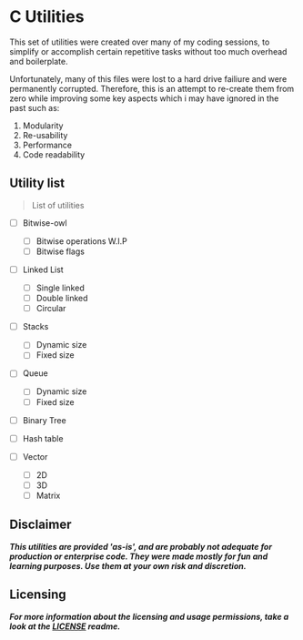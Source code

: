 # C Utilities
This set of utilities were created over many of my coding sessions, to simplify or accomplish certain repetitive tasks
without too much overhead and boilerplate.

Unfortunately, many of this files were lost to a hard drive failiure and were permanently corrupted.
Therefore, this is an attempt to re-create them from zero while improving some key aspects which i may have ignored in
the past such as:

  1. Modularity
  2. Re-usability
  3. Performance
  4. Code readability

## Utility list

> List of utilities

- [ ] Bitwise-owl
	- [ ] Bitwise operations W.I.P
	- [ ] Bitwise flags 

- [ ] Linked List
	- [ ] Single linked
	- [ ] Double linked
	- [ ] Circular
	
- [ ] Stacks
	- [ ] Dynamic size
	- [ ] Fixed size
	
- [ ] Queue
	- [ ] Dynamic size
	- [ ] Fixed size
	
- [ ] Binary Tree

- [ ] Hash table

- [ ] Vector
	- [ ] 2D
	- [ ] 3D
	- [ ] Matrix

## Disclaimer

***This utilities are provided 'as-is', and are probably not adequate for production or enterprise code. They were made mostly for fun and learning purposes. Use them at your own risk and discretion.***

## Licensing
***For more information about the licensing and usage permissions, take a look at the [LICENSE](LICENSE) readme.***
